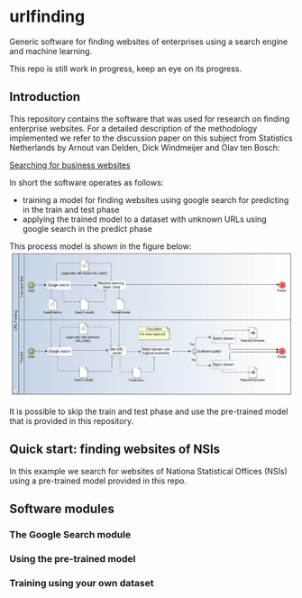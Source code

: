 # urlfinding
Generic software for finding websites of enterprises using a search engine and machine learning.

This repo is still work in progress, keep an eye on its progress.

## Introduction
This repository contains the software that was used for research on finding enterprise websites.
For a detailed description of the methodology implemented we refer to the
discussion paper on this subject from Statistics Netherlands by Arnout van Delden, Dick Windmeijer and Olav ten Bosch:

[Searching for business websites](https://www.cbs.nl/en-gb/background/2020/01/searching-for-business-websites)

In short the software operates as follows:
* training a model for finding websites using google search for predicting in the train and test phase
* applying the trained model to a dataset with unknown URLs using google search in the predict phase

This process model is shown in the figure below:
![process model](docs/urlfinding_process_model.png)

It is possible to skip the train and test phase and use the pre-trained model that is provided in this repository.

## Quick start: finding websites of NSIs

In this example we search for websites of Nationa Statistical Offices (NSIs) using a pre-trained model provided in this repo.

<TODO> 

## Software modules

### The Google Search module

### Using the pre-trained model

### Training using your own dataset

